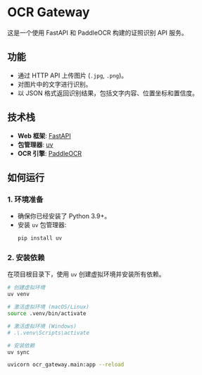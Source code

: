 # OCR Gateway

这是一个使用 FastAPI 和 PaddleOCR 构建的证照识别 API 服务。

## 功能

-   通过 HTTP API 上传图片 (`.jpg`, `.png`)。
-   对图片中的文字进行识别。
-   以 JSON 格式返回识别结果，包括文字内容、位置坐标和置信度。

## 技术栈

-   **Web 框架**: [FastAPI](https://fastapi.tiangolo.com/)
-   **包管理器**: [uv](https://github.com/astral-sh/uv)
-   **OCR 引擎**: [PaddleOCR](https://github.com/PaddlePaddle/PaddleOCR)

## 如何运行

### 1. 环境准备

-   确保你已经安装了 Python 3.9+。
-   安装 `uv` 包管理器:
    ```bash
    pip install uv
    ```

### 2. 安装依赖

在项目根目录下，使用 `uv` 创建虚拟环境并安装所有依赖。

```bash
# 创建虚拟环境
uv venv

# 激活虚拟环境 (macOS/Linux)
source .venv/bin/activate

# 激活虚拟环境 (Windows)
# .\.venv\Scripts\activate

# 安装依赖
uv sync

uvicorn ocr_gateway.main:app --reload